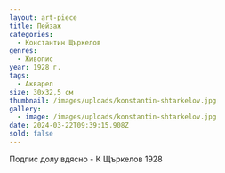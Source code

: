 ```yaml
---
layout: art-piece
title: Пейзаж
categories:
  - Константин Щъркелов
genres:
  - Живопис
year: 1928 г.
tags:
  - Акварел
size: 30х32,5 см
thumbnail: /images/uploads/konstantin-shtarkelov.jpg
gallery:
  - image: /images/uploads/konstantin-shtarkelov.jpg
date: 2024-03-22T09:39:15.908Z
sold: false
---
```

Подпис долу вдясно - К Щъркелов 1928
